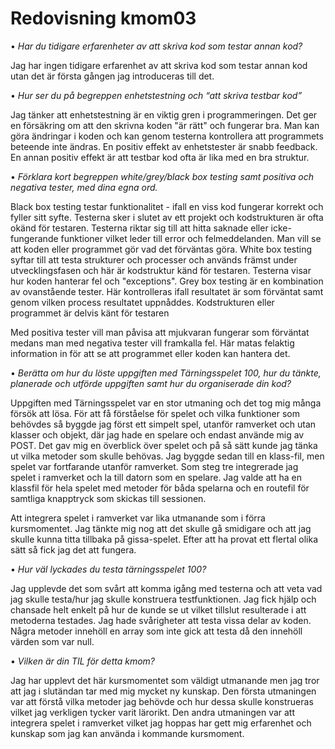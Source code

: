 ---
---
Redovisning kmom03
=========================


•	<i>Har du tidigare erfarenheter av att skriva kod som testar annan kod?</i>

Jag har ingen tidigare erfarenhet av att skriva kod som testar annan kod utan det är första gången jag introduceras till det.

•	<i>Hur ser du på begreppen enhetstestning och “att skriva testbar kod”</i>

Jag tänker att enhetstestning är en viktig gren i programmeringen. Det ger en försäkring om att den skrivna koden "är rätt" och fungerar bra. Man kan göra ändringar i koden och kan genom testerna kontrollera att programmets beteende inte ändras. En positiv effekt av enhetstester är snabb feedback. En annan positiv effekt är att testbar kod ofta är lika med en bra struktur.

•	<i>Förklara kort begreppen white/grey/black box testing samt positiva och negativa tester, med dina egna ord.</i>

Black box testing testar funktionalitet - ifall en viss kod fungerar korrekt och fyller sitt syfte. Testerna sker i slutet av ett projekt och kodstrukturen är ofta okänd för testaren. Testerna riktar sig till att hitta saknade eller icke-fungerande funktioner vilket leder till error och felmeddelanden. Man vill se att koden eller programmet gör vad det förväntas göra. White box testing syftar till att testa strukturer och processer och används främst under utvecklingsfasen och här är kodstruktur känd för testaren. Testerna visar hur koden hanterar fel och "exceptions". Grey box testing är en kombination av ovanstående tester. Här kontrolleras ifall resultatet är som förväntat samt genom vilken process resultatet uppnåddes. Kodstrukturen eller programmet är delvis känt för testaren

Med positiva tester vill man påvisa att mjukvaran fungerar som förväntat medans man med negativa tester vill framkalla fel. Här matas felaktig information in för att se att programmet eller koden kan hantera det.

•	<i>Berätta om hur du löste uppgiften med Tärningsspelet 100, hur du tänkte, planerade och utförde uppgiften samt hur du organiserade din kod?</i>

Uppgiften med Tärningsspelet var en stor utmaning och det tog mig många försök att lösa. För att få förståelse för spelet och vilka funktioner som behövdes så byggde jag först ett simpelt spel, utanför ramverket och utan klasser och objekt, där jag hade en spelare och endast använde mig av POST. Det gav mig en överblick över spelet och på så sätt kunde jag tänka ut vilka metoder som skulle behövas. Jag byggde sedan till en klass-fil, men spelet var fortfarande utanför ramverket. Som steg tre integrerade jag spelet i ramverket och la till datorn som en spelare. Jag valde att ha en klassfil för hela spelet med metoder för båda spelarna och en routefil för samtliga knapptryck som skickas till sessionen.

Att integrera spelet i ramverket var lika utmanande som i förra kursmomentet. Jag tänkte mig nog att det skulle gå smidigare och att jag skulle kunna titta tillbaka på gissa-spelet. Efter att ha provat ett flertal olika sätt så fick jag det att fungera.

•	<i>Hur väl lyckades du testa tärningsspelet 100?</i>

Jag upplevde det som svårt att komma igång med testerna och att veta vad jag skulle testa/hur jag skulle konstruera testfunktionen. Jag fick hjälp och chansade helt enkelt på hur de kunde se ut vilket tillslut resulterade i att metoderna testades. Jag hade svårigheter att testa vissa delar av koden. Några metoder innehöll en array som inte gick att testa då den innehöll värden som var null.

•	<i>Vilken är din TIL för detta kmom?</i>

Jag har upplevt det här kursmomentet som väldigt utmanande men jag tror att jag i slutändan tar med mig mycket ny kunskap. Den första utmaningen var att förstå vilka metoder jag behövde och hur dessa skulle konstrueras vilket jag verkligen tycker varit lärorikt. Den andra utmaningen var att integrera spelet i ramverket vilket jag hoppas har gett mig erfarenhet och kunskap som jag kan använda i kommande kursmoment.
